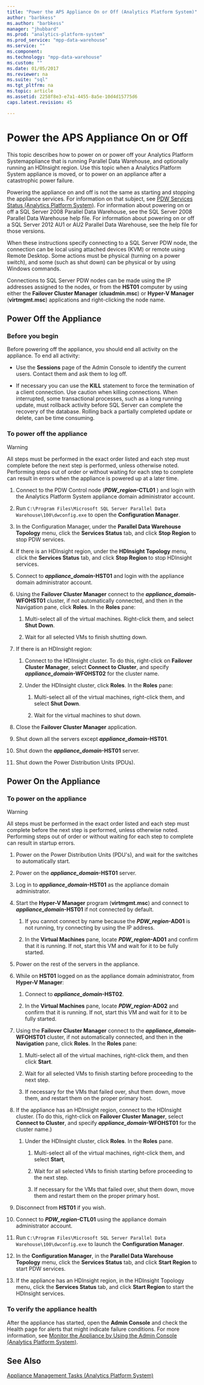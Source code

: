 ```yaml
---
title: "Power the APS Appliance On or Off (Analytics Platform System)"
author: "barbkess" 
ms.author: "barbkess"
manager: "jhubbard"	  
ms.prod: "analytics-platform-system"
ms.prod_service: "mpp-data-warehouse"
ms.service: ""
ms.component:
ms.technology: "mpp-data-warehouse"
ms.custom: ""
ms.date: 01/05/2017
ms.reviewer: na
ms.suite: "sql"
ms.tgt_pltfrm: na
ms.topic: article
ms.assetid: 2258f8e3-e7a1-4455-8a5e-10d4d15775d6
caps.latest.revision: 45

---
```

# Power the APS Appliance On or Off
This topic describes how to power on or power off your Analytics Platform Systemappliance that is running Parallel Data Warehouse, and optionally running an HDInsight region. Use this topic when a Analytics Platform System appliance is moved, or to power on an appliance after a catastrophic power failure.  
  
Powering the appliance on and off is not the same as starting and stopping the appliance services. For information on that subject, see [PDW Services Status &#40;Analytics Platform System&#41;](pdw-services-status.md). For information about powering on or off a SQL Server 2008 Parallel Data Warehouse, see the SQL Server 2008 Parallel Data Warehouse help file. For information about powering on or off a SQL Server 2012 AU1 or AU2 Parallel Data Warehouse, see the help file for those versions.  
  
When these instructions specify connecting to a SQL Server PDW node, the connection can be local using attached devices (KVM) or remote using Remote Desktop. Some actions must be physical (turning on a power switch), and some (such as shut down) can be physical or by using Windows commands.  
  
Connections to SQL Server PDW nodes can be made using the IP addresses assigned to the nodes, or from the **HST01** computer by using either the **Failover Cluster Manager** (**cluadmin.msc**) or **Hyper-V Manager** (**virtmgmt.msc**) applications and right-clicking the node name.  
  
## <a name="PowerOff"></a>Power Off the Appliance  
  
### Before you begin  
Before powering off the appliance, you should end all activity on the appliance. To end all activity:  
  
-   Use the **Sessions** page of the Admin Console to identify the current users. Contact them and ask them to log off.  
  
-   If necessary you can use the **KILL** statement to force the termination of a client connection. Use caution when killing connections. When interrupted, some transactional processes, such as a long running update, must rollback activity before SQL Server can complete the recovery of the database. Rolling back a partially completed update or delete, can be time consuming.  
  
### To power off the appliance  
  
> [!WARNING]  
> All steps must be performed in the exact order listed and each step must complete before the next step is performed, unless otherwise noted. Performing steps out of order or without waiting for each step to complete can result in errors when the appliance is powered up at a later time.  
  
1.  Connect to the PDW Control node (***PDW_region*-CTL01** ) and login with the Analytics Platform System appliance domain administrator account.  
  
2.  Run `C:\Program Files\Microsoft SQL Server Parallel Data Warehouse\100\dwconfig.exe` to open the **Configuration Manager**.  
  
3.  In the Configuration Manager, under the **Parallel Data Warehouse Topology** menu, click the **Services Status** tab, and click **Stop Region** to stop PDW services.  
  
4.  If there is an HDInsight region, under the **HDInsight Topology** menu, click the **Services Status** tab, and click **Stop Region** to stop HDInsight services.  
  
5.  Connect to ***appliance_domain*-HST01** and login with the appliance domain administrator account.  
  
6.  Using the **Failover Cluster Manager** connect to the ***appliance_domain*-WFOHST01** cluster, if not automatically connected, and then in the Navigation pane, click **Roles**. In the **Roles** pane:  
  
    1.  Multi-select all of the virtual machines. Right-click them, and select **Shut Down**.  
  
    2.  Wait for all selected VMs to finish shutting down.  
  
7.  If there is an HDInsight region:  
  
    1.  Connect to the HDInsight cluster. To do this, right-click on **Failover Cluster Manager**, select **Connect to Cluster**, and specify ***appliance_domain*-WFOHST02** for the cluster name.  
  
    2.  Under the HDInsight cluster, click **Roles**. In the **Roles** pane:  
  
        1.  Multi-select all of the virtual machines, right-click them, and select **Shut Down**.  
  
        2.  Wait for the virtual machines to shut down.  
  
8.  Close the **Failover Cluster Manager** application.  
  
9. Shut down all the servers except ***appliance_domain*-HST01**.  
  
10. Shut down the ***appliance_domain*-HST01** server.  
  
11. Shut down the Power Distribution Units (PDUs).  
  
## <a name="PowerOn"></a>Power On the Appliance  
  
### To power on the appliance  
  
> [!WARNING]  
> All steps must be performed in the exact order listed and each step must complete before the next step is performed, unless otherwise noted. Performing steps out of order or without waiting for each step to complete can result in startup errors.  
  
1.  Power on the Power Distribution Units (PDU's), and wait for the switches to automatically start.  
  
2.  Power on the ***appliance_domain*-HST01** server.  
  
3.  Log in to ***appliance_domain*-HST01** as the appliance domain administrator.  
  
4.  Start the **Hyper-V Manager** program (**virtmgmt.msc**) and connect to ***appliance_domain*-HST01** if not connected by default.  
  
    1.  If you cannot connect by name because the ***PDW_region*-AD01** is not running, try connecting by using the IP address.  
  
    2.  In the **Virtual Machines** pane, locate ***PDW_region*-AD01** and confirm that it is running. If not, start this VM and wait for it to be fully started.  
  
5.  Power on the rest of the servers in the appliance.  
  
6.  While on **HST01** logged on as the appliance domain administrator, from **Hyper-V Manager**:  
  
    1.  Connect to ***appliance_domain*-HST02**.  
  
    2.  In the **Virtual Machines** pane, locate ***PDW_region*-AD02** and confirm that it is running.  If not, start this VM and wait for it to be fully started.  
  
7.  Using the **Failover Cluster Manager** connect to the ***appliance_domain*-WFOHST01** cluster, if not automatically connected, and then in the **Navigation** pane, click **Roles**. In the **Roles** pane:  
  
    1.  Multi-select all of the virtual machines, right-click them, and then click **Start**.  
  
    2.  Wait for all selected VMs to finish starting before proceeding to the next step.  
  
    3.  If necessary for the VMs that failed over, shut them down, move them, and restart them on the proper primary host.  
  
8.  If the appliance has an HDInsight region, connect to the HDInsight cluster. (To do this, right-click on **Failover Cluster Manager**, select **Connect to Cluster**, and specify ***appliance_domain*-WFOHST01** for the cluster name.)  
  
    1.  Under the HDInsight cluster, click **Roles**. In the **Roles** pane.  
  
        1.  Multi-select all of the virtual machines, right-click them, and select **Start**,  
  
        2.  Wait for all selected VMs to finish starting before proceeding to the next step.  
  
        3.  If necessary for the VMs that failed over, shut them down, move them and restart them on the proper primary host.  
  
9. Disconnect from **HST01** if you wish.  
  
10. Connect to ***PDW_region*-CTL01** using the appliance domain administrator account.  
  
11. Run `C:\Program Files\Microsoft SQL Server Parallel Data Warehouse\100\dwconfig.exe` to launch the **Configuration Manager**.  
  
12. In the **Configuration Manager**, in the **Parallel Data Warehouse Topology** menu, click the **Services Status** tab, and click **Start Region** to start PDW services.  
  
13. If the appliance has an HDInsight region, in the HDInsight Topology menu, click the **Services Status** tab, and click **Start Region** to start the HDInsight services.  
  
### To verify the appliance health  
After the appliance has started, open the **Admin Console** and check the Health page for alerts that might indicate failure conditions. For more information, see [Monitor the Appliance by Using the Admin Console &#40;Analytics Platform System&#41;](monitor-the-appliance-by-using-the-admin-console.md).  
  
## See Also  
[Appliance Management Tasks &#40;Analytics Platform System&#41;](appliance-management-tasks.md)  
  
